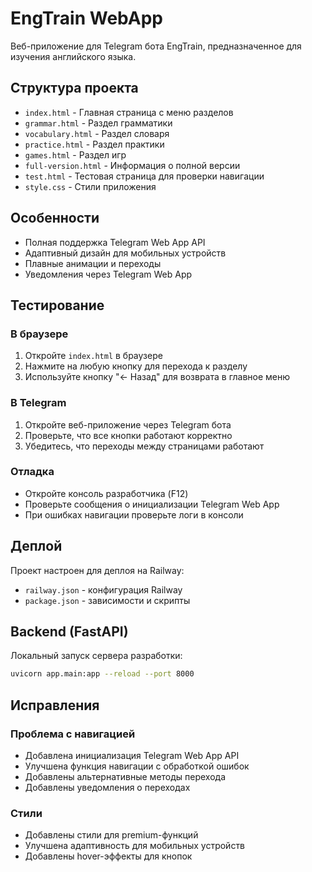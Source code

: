 # EngTrain WebApp

Веб-приложение для Telegram бота EngTrain, предназначенное для изучения английского языка.

## Структура проекта

- `index.html` - Главная страница с меню разделов
- `grammar.html` - Раздел грамматики
- `vocabulary.html` - Раздел словаря
- `practice.html` - Раздел практики
- `games.html` - Раздел игр
- `full-version.html` - Информация о полной версии
- `test.html` - Тестовая страница для проверки навигации
- `style.css` - Стили приложения

## Особенности

- Полная поддержка Telegram Web App API
- Адаптивный дизайн для мобильных устройств
- Плавные анимации и переходы
- Уведомления через Telegram Web App

## Тестирование

### В браузере
1. Откройте `index.html` в браузере
2. Нажмите на любую кнопку для перехода к разделу
3. Используйте кнопку "← Назад" для возврата в главное меню

### В Telegram
1. Откройте веб-приложение через Telegram бота
2. Проверьте, что все кнопки работают корректно
3. Убедитесь, что переходы между страницами работают

### Отладка
- Откройте консоль разработчика (F12)
- Проверьте сообщения о инициализации Telegram Web App
- При ошибках навигации проверьте логи в консоли

## Деплой

Проект настроен для деплоя на Railway:
- `railway.json` - конфигурация Railway
- `package.json` - зависимости и скрипты

## Backend (FastAPI)

Локальный запуск сервера разработки:

```bash
uvicorn app.main:app --reload --port 8000
```

## Исправления

### Проблема с навигацией
- Добавлена инициализация Telegram Web App API
- Улучшена функция навигации с обработкой ошибок
- Добавлены альтернативные методы перехода
- Добавлены уведомления о переходах

### Стили
- Добавлены стили для premium-функций
- Улучшена адаптивность для мобильных устройств
- Добавлены hover-эффекты для кнопок